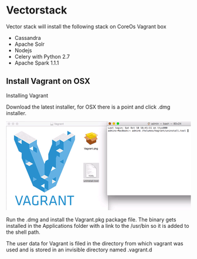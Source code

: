 Vectorstack
===========

Vector stack will install the following stack on CoreOs Vagrant box



- Cassandra 
- Apache Solr
- Nodejs
- Celery with Python 2.7
- Apache Spark 1.1.1



Install Vagrant on OSX
-

Installing Vagrant

Download the latest installer, for OSX there is a point and click .dmg installer.

![Vagrant install on MAC OSX](https://raw.githubusercontent.com/kgrvamsi/vectorstack/master/osx-yosemite-vagrant.png) 


Run the .dmg and install the Vagrant.pkg package file. The binary gets installed in the Applications folder with a link to the /usr/bin so it is added to the shell path.

The user data for Vagrant is filed in the directory from which vagrant was used and is stored in an invisible directory named .vagrant.d